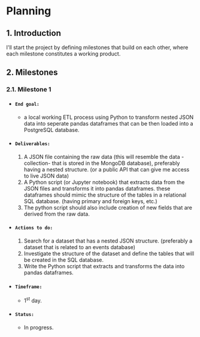# **Planning**

## **1. Introduction**

I'll start the project by defining milestones that build on each other, where each milestone constitutes a working product.

## **2. Milestones**

### **2.1. Milestone 1**

- #### `End goal:`
    - a local working ETL process using Python to transform nested JSON data into seperate pandas dataframes that can be then loaded into a PostgreSQL database.
  
- #### `Deliverables:`
    1. A JSON file containing the raw data (this will resemble the data -collection- that is stored in the MongoDB database), preferably having a nested structure. (or a public API that can give me access to live JSON data)
    2. A Python script (or Jupyter notebook) that extracts data from the JSON files and transforms it into pandas dataframes. these dataframes should mimic the structure of the tables in a relational SQL database. (having primary and foreign keys, etc.)
    3. The python script should also include creation of new fields that are derived from the raw data.

- #### `Actions to do:`
    1. Search for a dataset that has a nested JSON structure. (preferably a dataset that is related to an events database)
    2. Investigate the structure of the dataset and define the tables that will be created in the SQL database.
    3. Write the Python script that extracts and transforms the data into pandas dataframes.

- #### `Timeframe:`
    - 1<sup>st</sup> day.

- #### `Status:`
    - In progress.
